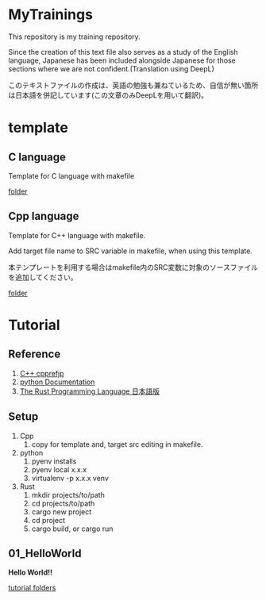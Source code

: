 # MyTrainings
This repository is my training repository.

Since the creation of this text file also serves as a study of the English language, Japanese has been included alongside Japanese for those sections where we are not confident.(Translation using DeepL)

このテキストファイルの作成は、英語の勉強も兼ねているため、自信が無い箇所は日本語を併記しています(この文章のみDeepLを用いて翻訳)。

# template

## C language

Template for C language with makefile

[folder](template/c)

## Cpp language

Template for C++ language with makefile.

Add target file name to SRC variable in makefile, when using this template.

本テンプレートを利用する場合はmakefile内のSRC変数に対象のソースファイルを追加してください。

[folder](template/cpp)

# Tutorial

## Reference

1. [C++ cpprefjp](https://cpprefjp.github.io)
1. [python Documentation](https://docs.python.org/ja/3/)
1. [The Rust Programming Language 日本語版](https://doc.rust-jp.rs/book-ja/)

## Setup

1. Cpp
    1. copy for template and, target src editing in makefile.
1. python
    1. pyenv installs
    1. pyenv local x.x.x
    1. virtualenv -p x.x.x venv
1. Rust
    1. mkdir projects/to/path
    1. cd projects/to/path
    1. cargo new project
    1. cd project
    1. cargo build, or cargo run

## 01_HelloWorld

**Hello World!!**

[tutorial folders](tutorial/01_HelloWorld)

